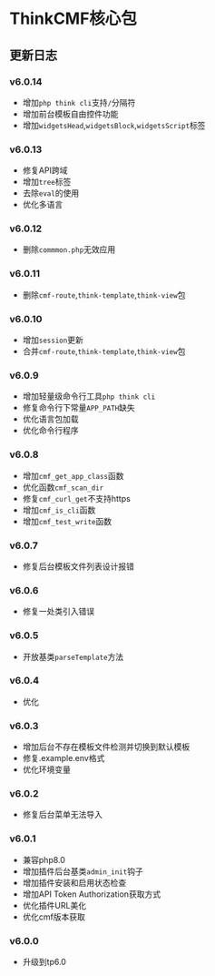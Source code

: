 # ThinkCMF核心包

## 更新日志
### v6.0.14
* 增加`php think cli`支持`/`分隔符
* 增加前台模板自由控件功能
* 增加`widgetsHead`,`widgetsBlock`,`widgetsScript`标签

### v6.0.13
* 修复API跨域
* 增加`tree`标签
* 去除`eval`的使用
* 优化多语言

### v6.0.12
* 删除`commmon.php`无效应用

### v6.0.11
* 删除`cmf-route`,`think-template`,`think-view`包

### v6.0.10
* 增加`session`更新
* 合并`cmf-route`,`think-template`,`think-view`包

### v6.0.9
* 增加轻量级命令行工具`php think cli`
* 修复命令行下常量`APP_PATH`缺失
* 优化语言包加载
* 优化命令行程序

### v6.0.8
* 增加`cmf_get_app_class`函数
* 优化函数`cmf_scan_dir`
* 修复`cmf_curl_get`不支持https
* 增加`cmf_is_cli`函数
* 增加`cmf_test_write`函数

### v6.0.7
* 修复后台模板文件列表设计报错

### v6.0.6
* 修复一处类引入错误

### v6.0.5
* 开放基类`parseTemplate`方法

### v6.0.4
* 优化

### v6.0.3
* 增加后台不存在模板文件检测并切换到默认模板
* 修复.example.env格式
* 优化环境变量

### v6.0.2
* 修复后台菜单无法导入

### v6.0.1
* 兼容php8.0
* 增加插件后台基类`admin_init`钩子
* 增加插件安装和启用状态检查
* 增加API Token Authorization获取方式
* 优化插件URL美化
* 优化cmf版本获取

### v6.0.0
* 升级到tp6.0



